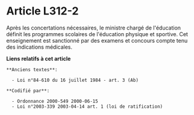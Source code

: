 # Article L312-2

Après les concertations nécessaires, le ministre chargé de l'éducation définit les programmes scolaires de l'éducation
physique et sportive. Cet enseignement est sanctionné par des examens et concours compte tenu des indications médicales.

**Liens relatifs à cet article**

	**Anciens textes**:

	  - Loi n°84-610 du 16 juillet 1984 - art. 3 (Ab)

	**Codifié par**:

	  - Ordonnance 2000-549 2000-06-15
	  - Loi n°2003-339 2003-04-14 art. 1 (loi de ratification)
